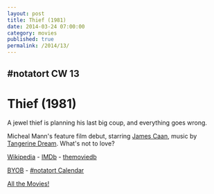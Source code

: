 ```yaml
---
layout: post
title: Thief (1981)
date: 2014-03-24 07:00:00
category: movies
published: true
permalink: /2014/13/
---
```


## \#notatort CW 13
# Thief \(1981\)

A jewel thief is planning his last big coup, and everything goes wrong.

Micheal Mann's feature film debut, starring [James Caan](http://en.wikipedia.org/wiki/James_Caan), music by  [Tangerine Dream](http://en.wikipedia.org/wiki/Tangerine_Dream). What's not to love? 

<a href="http://en.wikipedia.org/wiki/Thief_(movie)">Wikipedia</a> - [IMDb](http://www.imdb.com/title/tt0083190/?ref_=fn_al_tt_1) - [themoviedb](http://www.themoviedb.org/movie/11524-thief)

<a href="http://en.wikipedia.org/wiki/BYOB_(beverage)">BYOB</a> - <a href="webcal://p09-calendarws.icloud.com/ca/subscribe/1/njhFKcFiNF5cQxQ-plsJccGfbuvf1pXvgKeMqimgE4ZFRgZps-DrReteg83YbLJaRhjuvwVD1DJ3eqmzmueLudNx8k_GF1p4khyUtrXpRxo">#notatort Calendar</a>

[All the Movies!](http://notatort.com/allthemovies/)

<!--include jquery & backstretch-->

<script type="text/javascript" src="https://ajax.googleapis.com/ajax/libs/jquery/1.7.2/jquery.min.js"></script>

<script type="text/javascript" src="http://notatort.com/jquery.backstretch.min.js"></script>

<script type="text/javascript">

$(function(){

     $(window).resize(function(){
     
         if($(this).width() >= 767){
         
             $.backstretch("http://notatort.com/bg1413.jpg", {speed: 150});
             
         }
         
      })
      
      .resize();//trigger resize on page load
      
});

</script>